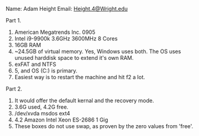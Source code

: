Name: Adam Height
Email: Height.4@Wright.edu

Part 1.

1. American Megatrends Inc. 0905
2. Intel i9-9900k 3.6GHz 3600MHz 8 Cores
3. 16GB RAM
4. ~24.5GB of virtual memory. Yes, Windows uses both. The OS uses unused harddisk space to extend it's own RAM.
5. exFAT and NTFS
6. 5, and OS (C:) is primary.
7. Easiest way is to restart the machine and hit f2 a lot.

Part 2.

1. It would offer the default kernal and the recovery mode.
2. 3.6G used, 4.2G free.
3. /dev/xvda	msdos	ext4
4. 4.2 Amazon	Intel Xeon ES-2686	1 Gig
5. These boxes do not use swap, as proven by the zero values from 'free'.
